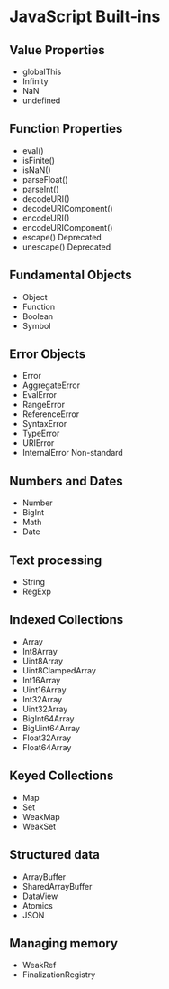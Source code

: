 # JavaScript Built-ins

## Value Properties

- globalThis
- Infinity
- NaN
- undefined

## Function Properties

- eval()
- isFinite()
- isNaN()
- parseFloat()
- parseInt()
- decodeURI()
- decodeURIComponent()
- encodeURI()
- encodeURIComponent()
- escape() Deprecated
- unescape() Deprecated

## Fundamental Objects

- Object
- Function
- Boolean
- Symbol

## Error Objects

- Error
- AggregateError
- EvalError
- RangeError
- ReferenceError
- SyntaxError
- TypeError
- URIError
- InternalError Non-standard

## Numbers and Dates

- Number
- BigInt
- Math
- Date

## Text processing

- String
- RegExp

## Indexed Collections

- Array
- Int8Array
- Uint8Array
- Uint8ClampedArray
- Int16Array
- Uint16Array
- Int32Array
- Uint32Array
- BigInt64Array
- BigUint64Array
- Float32Array
- Float64Array

## Keyed Collections

- Map
- Set
- WeakMap
- WeakSet

## Structured data

- ArrayBuffer
- SharedArrayBuffer
- DataView
- Atomics
- JSON

## Managing memory

- WeakRef
- FinalizationRegistry
